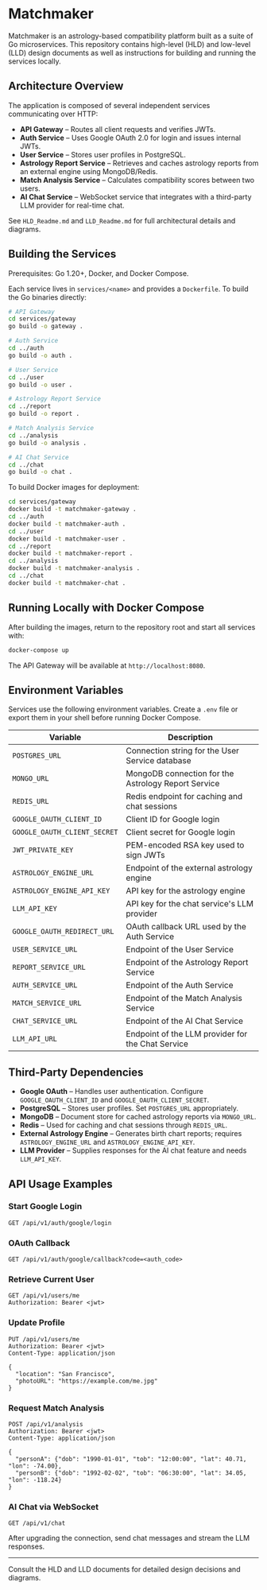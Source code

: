 # Matchmaker

Matchmaker is an astrology-based compatibility platform built as a suite of Go microservices. This repository contains high-level (HLD) and low-level (LLD) design documents as well as instructions for building and running the services locally.

## Architecture Overview

The application is composed of several independent services communicating over HTTP:

- **API Gateway** – Routes all client requests and verifies JWTs.
- **Auth Service** – Uses Google OAuth 2.0 for login and issues internal JWTs.
- **User Service** – Stores user profiles in PostgreSQL.
- **Astrology Report Service** – Retrieves and caches astrology reports from an external engine using MongoDB/Redis.
- **Match Analysis Service** – Calculates compatibility scores between two users.
- **AI Chat Service** – WebSocket service that integrates with a third-party LLM provider for real-time chat.

See `HLD_Readme.md` and `LLD_Readme.md` for full architectural details and diagrams.

## Building the Services

Prerequisites: Go 1.20+, Docker, and Docker Compose.

Each service lives in `services/<name>` and provides a `Dockerfile`. To build the Go binaries directly:

```bash
# API Gateway
cd services/gateway
go build -o gateway .

# Auth Service
cd ../auth
go build -o auth .

# User Service
cd ../user
go build -o user .

# Astrology Report Service
cd ../report
go build -o report .

# Match Analysis Service
cd ../analysis
go build -o analysis .

# AI Chat Service
cd ../chat
go build -o chat .
```

To build Docker images for deployment:

```bash
cd services/gateway
docker build -t matchmaker-gateway .
cd ../auth
docker build -t matchmaker-auth .
cd ../user
docker build -t matchmaker-user .
cd ../report
docker build -t matchmaker-report .
cd ../analysis
docker build -t matchmaker-analysis .
cd ../chat
docker build -t matchmaker-chat .
```

## Running Locally with Docker Compose

After building the images, return to the repository root and start all services with:

```bash
docker-compose up
```

The API Gateway will be available at `http://localhost:8080`.

## Environment Variables

Services use the following environment variables. Create a `.env` file or export them in your shell before running Docker Compose.

| Variable | Description |
| -------- | ----------- |
| `POSTGRES_URL` | Connection string for the User Service database |
| `MONGO_URL` | MongoDB connection for the Astrology Report Service |
| `REDIS_URL` | Redis endpoint for caching and chat sessions |
| `GOOGLE_OAUTH_CLIENT_ID` | Client ID for Google login |
| `GOOGLE_OAUTH_CLIENT_SECRET` | Client secret for Google login |
| `JWT_PRIVATE_KEY` | PEM-encoded RSA key used to sign JWTs |
| `ASTROLOGY_ENGINE_URL` | Endpoint of the external astrology engine |
| `ASTROLOGY_ENGINE_API_KEY` | API key for the astrology engine |
| `LLM_API_KEY` | API key for the chat service's LLM provider |
| `GOOGLE_OAUTH_REDIRECT_URL` | OAuth callback URL used by the Auth Service |
| `USER_SERVICE_URL` | Endpoint of the User Service |
| `REPORT_SERVICE_URL` | Endpoint of the Astrology Report Service |
| `AUTH_SERVICE_URL` | Endpoint of the Auth Service |
| `MATCH_SERVICE_URL` | Endpoint of the Match Analysis Service |
| `CHAT_SERVICE_URL` | Endpoint of the AI Chat Service |
| `LLM_API_URL` | Endpoint of the LLM provider for the Chat Service |

## Third-Party Dependencies

- **Google OAuth** – Handles user authentication. Configure `GOOGLE_OAUTH_CLIENT_ID` and `GOOGLE_OAUTH_CLIENT_SECRET`.
- **PostgreSQL** – Stores user profiles. Set `POSTGRES_URL` appropriately.
- **MongoDB** – Document store for cached astrology reports via `MONGO_URL`.
- **Redis** – Used for caching and chat sessions through `REDIS_URL`.
- **External Astrology Engine** – Generates birth chart reports; requires `ASTROLOGY_ENGINE_URL` and `ASTROLOGY_ENGINE_API_KEY`.
- **LLM Provider** – Supplies responses for the AI chat feature and needs `LLM_API_KEY`.

## API Usage Examples

### Start Google Login

```http
GET /api/v1/auth/google/login
```

### OAuth Callback

```http
GET /api/v1/auth/google/callback?code=<auth_code>
```

### Retrieve Current User

```http
GET /api/v1/users/me
Authorization: Bearer <jwt>
```

### Update Profile

```http
PUT /api/v1/users/me
Authorization: Bearer <jwt>
Content-Type: application/json

{
  "location": "San Francisco",
  "photoURL": "https://example.com/me.jpg"
}
```

### Request Match Analysis

```http
POST /api/v1/analysis
Authorization: Bearer <jwt>
Content-Type: application/json

{
  "personA": {"dob": "1990-01-01", "tob": "12:00:00", "lat": 40.71, "lon": -74.00},
  "personB": {"dob": "1992-02-02", "tob": "06:30:00", "lat": 34.05, "lon": -118.24}
}
```

### AI Chat via WebSocket

```http
GET /api/v1/chat
```

After upgrading the connection, send chat messages and stream the LLM responses.

---

Consult the HLD and LLD documents for detailed design decisions and diagrams.
